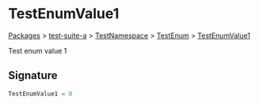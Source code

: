 # TestEnumValue1

[Packages](/) > [test-suite-a](/test-suite-a/) > [TestNamespace](/test-suite-a/testnamespace-namespace/) > [TestEnum](/test-suite-a/testnamespace-namespace/testenum-enum/) > [TestEnumValue1](/test-suite-a/testnamespace-namespace/testenum-enum/testenumvalue1-enummember)

Test enum value 1

<h2 id="testenumvalue1-signature">Signature</h2>

```typescript
TestEnumValue1 = 0
```
